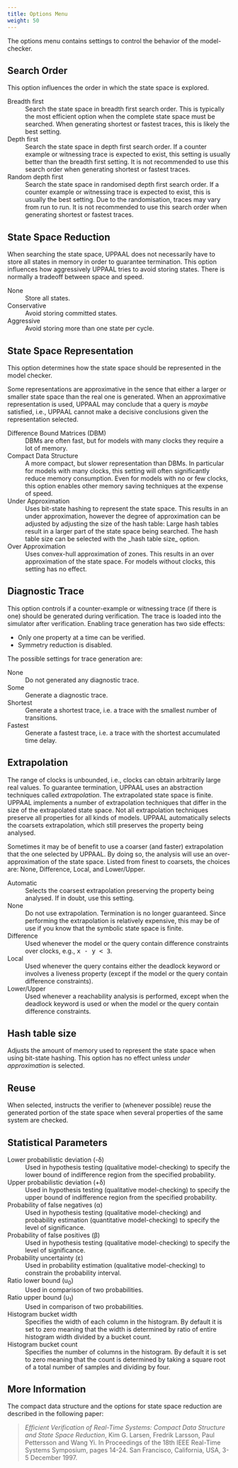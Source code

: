 ```yaml
---
title: Options Menu
weight: 50
---
```


The options menu contains settings to control the behavior of the model-checker.

## Search Order

This option influences the order in which the state space is explored.

<dl>

<dt>Breadth first</dt>

<dd>Search the state space in breadth first search order. This is typically the most efficient option when the complete state space must be searched. When generating shortest or fastest traces, this is likely the best setting.</dd>

<dt>Depth first</dt>

<dd>Search the state space in depth first search order. If a counter example or witnessing trace is expected to exist, this setting is usually better than the breadth first setting. It is not recommended to use this search order when generating shortest or fastest traces.</dd>

<dt>Random depth first</dt>

<dd>Search the state space in randomised depth first search order. If a counter example or witnessing trace is expected to exist, this is usually the best setting. Due to the randomisation, traces may vary from run to run. It is not recommended to use this search order when generating shortest or fastest traces.</dd>

</dl>

## State Space Reduction

When searching the state space, UPPAAL does not necessarily have to store all states in memory in order to guarantee termination. This option influences how aggressively UPPAAL tries to avoid storing states. There is normally a tradeoff between space and speed.

<dl>

<dt>None</dt>

<dd>Store all states.</dd>

<dt>Conservative</dt>

<dd>Avoid storing committed states.</dd>

<dt>Aggressive</dt>

<dd>Avoid storing more than one state per cycle.</dd>

</dl>

## State Space Representation

This option determines how the state space should be represented in the model checker.

Some representations are approximative in the sence that either a larger or smaller state space than the real one is generated. When an approximative representation is used, UPPAAL may conclude that a query is _maybe_ satisfied, i.e., UPPAAL cannot make a decisive conclusions given the representation selected.

<dl>

<dt>Difference Bound Matrices (DBM)</dt>

<dd>DBMs are often fast, but for models with many clocks they require a lot of memory.</dd>

<dt>Compact Data Structure</dt>

<dd>A more compact, but slower representation than DBMs. In particular for models with many clocks, this setting will often significantly reduce memory consumption. Even for models with no or few clocks, this option enables other memory saving techniques at the expense of speed.</dd>

<dt>Under Approximation</dt>

<dd>Uses bit-state hashing to represent the state space. This results in an under approximation, however the degree of approximation can be adjusted by adjusting the size of the hash table: Large hash tables result in a larger part of the state space being searched. The hash table size can be selected with the _hash table size_ option.</dd>

<dt>Over Approximation</dt>

<dd>Uses convex-hull approximation of zones. This results in an over approximation of the state space. For models without clocks, this setting has no effect.</dd>

</dl>

## Diagnostic Trace

This option controls if a counter-example or witnessing trace (if there is one) should be generated during verification. The trace is loaded into the simulator after verification. Enabling trace generation has two side effects:

*   Only one property at a time can be verified.
*   Symmetry reduction is disabled.

The possible settings for trace generation are:

<dl>

<dt>None</dt>

<dd>Do not generated any diagnostic trace.</dd>

<dt>Some</dt>

<dd>Generate a diagnostic trace.</dd>

<dt>Shortest</dt>

<dd>Generate a shortest trace, i.e. a trace with the smallest number of transitions.</dd>

<dt>Fastest</dt>

<dd>Generate a fastest trace, i.e. a trace with the shortest accumulated time delay.</dd>

</dl>

## Extrapolation

The range of clocks is unbounded, i.e., clocks can obtain arbitrarily large real values. To guarantee termination, UPPAAL uses an abstraction techniques called _extrapolation_. The extrapolated state space is finite. UPPAAL implements a number of extrapolation techniques that differ in the size of the extrapolated state space. Not all extrapolation techniques preserve all properties for all kinds of models. UPPAAL automatically selects the coarsets extrapolation, which still preserves the property being analysed.

Sometimes it may be of benefit to use a coarser (and faster) extrapolation that the one selected by UPPAAL. By doing so, the analysis will use an over-approximation of the state space. Listed from finest to coarsets, the choices are: None, Difference, Local, and Lower/Upper.

<dl>

<dt>Automatic</dt>

<dd>Selects the coarsest extrapolation preserving the property being analysed. If in doubt, use this setting.</dd>

<dt>None</dt>

<dd>Do not use extrapolation. Termination is no longer guaranteed. Since performing the extrapolation is relatively expensive, this may be of use if you know that the symbolic state space is finite.</dd>

<dt>Difference</dt>

<dd>Used whenever the model or the query contain difference constraints over clocks, e.g., <tt>x - y < 3</tt>.</dd>

<dt>Local</dt>

<dd>Used whenever the query contains either the deadlock keyword or involves a liveness property (except if the model or the query contain difference constraints).</dd>

<dt>Lower/Upper</dt>

<dd>Used whenever a reachability analysis is performed, except when the deadlock keyword is used or when the model or the query contain difference constraints.</dd>

</dl>

## Hash table size

Adjusts the amount of memory used to represent the state space when using bit-state hashing. This option has no effect unless _under approximation_ is selected.

## Reuse

When selected, instructs the verifier to (whenever possible) reuse the generated portion of the state space when several properties of the same system are checked.

<a name="statparam">

## Statistical Parameters

</a>

<dl>

<dt>Lower probabilistic deviation (-δ)</dt>

<dd>Used in hypothesis testing (qualitative model-checking) to specify the lower bound of indifference region from the specified probability.</dd>

<dt>Upper probabilistic deviation (+δ)</dt>

<dd>Used in hypothesis testing (qualitative model-checking) to specify the upper bound of indifference region from the specified probability.</dd>

<dt>Probability of false negatives (α)</dt>

<dd>Used in hypothesis testing (qualitative model-checking) and probability estimation (quantitative model-checking) to specify the level of significance.</dd>

<dt>Probability of false positives (β)</dt>

<dd>Used in hypothesis testing (qualitative model-checking) to specify the level of significance.</dd>

<dt>Probability uncertainty (ε)</dt>

<dd>Used in probability estimation (qualitative model-checking) to constrain the probability interval.</dd>

<dt>Ratio lower bound (u<sub>0</sub>)</dt>

<dd>Used in comparison of two probabilities.</dd>

<dt>Ratio upper bound (u<sub>1</sub>)</dt>

<dd>Used in comparison of two probabilities.</dd>

<dt>Histogram bucket width</dt>

<dd>Specifies the width of each column in the histogram. By default it is set to zero meaning that the width is determined by ratio of entire histogram width divided by a bucket count.</dd>

<dt>Histogram bucket count</dt>

<dd>Specifies the number of columns in the histogram. By default it is set to zero meaning that the count is determined by taking a square root of a total number of samples and dividing by four.</dd>

</dl>

## More Information

The compact data structure and the options for state space reduction are described in the following paper:

> _Efficient Verification of Real-Time Systems: Compact Data Structure and State Space Reduction_, Kim G. Larsen, Fredrik Larsson, Paul Pettersson and Wang Yi. In Proceedings of the 18th IEEE Real-Time Systems Symposium, pages 14-24\. San Francisco, California, USA, 3-5 December 1997.